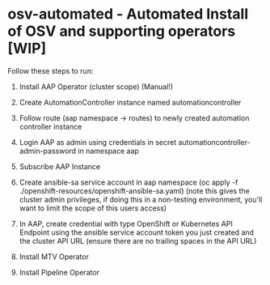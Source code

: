 # osv-automated - Automated Install of OSV and supporting operators [WIP]

Follow these steps to run:

1. Install AAP Operator (cluster scope) (Manual!)
2. Create AutomationController instance named automationcontroller
3. Follow route (aap namespace -> routes) to newly created automation controller instance
4. Login AAP as admin using credentials in secret automationcontroller-admin-password in namespace aap
5. Subscribe AAP Instance
6. Create ansible-sa service account in aap namespace (oc apply -f ./openshift-resources/openshift-ansible-sa.yaml) (note this gives the cluster admin privileges, if doing this in a non-testing environment, you'll want to limit the scope of this users access)
7. In AAP, create credential with type OpenShift or Kubernetes API Endpoint using the ansible service account token you just created and the cluster API URL (ensure there are no trailing spaces in the API URL)

8. Install MTV Operator
9. Install Pipeline Operator